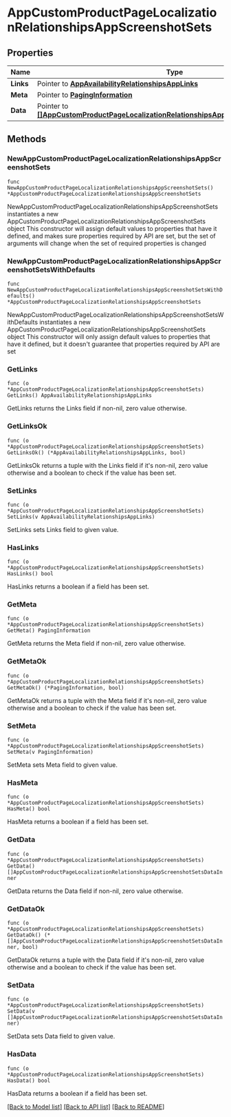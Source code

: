 # AppCustomProductPageLocalizationRelationshipsAppScreenshotSets

## Properties

Name | Type | Description | Notes
------------ | ------------- | ------------- | -------------
**Links** | Pointer to [**AppAvailabilityRelationshipsAppLinks**](AppAvailabilityRelationshipsAppLinks.md) |  | [optional] 
**Meta** | Pointer to [**PagingInformation**](PagingInformation.md) |  | [optional] 
**Data** | Pointer to [**[]AppCustomProductPageLocalizationRelationshipsAppScreenshotSetsDataInner**](AppCustomProductPageLocalizationRelationshipsAppScreenshotSetsDataInner.md) |  | [optional] 

## Methods

### NewAppCustomProductPageLocalizationRelationshipsAppScreenshotSets

`func NewAppCustomProductPageLocalizationRelationshipsAppScreenshotSets() *AppCustomProductPageLocalizationRelationshipsAppScreenshotSets`

NewAppCustomProductPageLocalizationRelationshipsAppScreenshotSets instantiates a new AppCustomProductPageLocalizationRelationshipsAppScreenshotSets object
This constructor will assign default values to properties that have it defined,
and makes sure properties required by API are set, but the set of arguments
will change when the set of required properties is changed

### NewAppCustomProductPageLocalizationRelationshipsAppScreenshotSetsWithDefaults

`func NewAppCustomProductPageLocalizationRelationshipsAppScreenshotSetsWithDefaults() *AppCustomProductPageLocalizationRelationshipsAppScreenshotSets`

NewAppCustomProductPageLocalizationRelationshipsAppScreenshotSetsWithDefaults instantiates a new AppCustomProductPageLocalizationRelationshipsAppScreenshotSets object
This constructor will only assign default values to properties that have it defined,
but it doesn't guarantee that properties required by API are set

### GetLinks

`func (o *AppCustomProductPageLocalizationRelationshipsAppScreenshotSets) GetLinks() AppAvailabilityRelationshipsAppLinks`

GetLinks returns the Links field if non-nil, zero value otherwise.

### GetLinksOk

`func (o *AppCustomProductPageLocalizationRelationshipsAppScreenshotSets) GetLinksOk() (*AppAvailabilityRelationshipsAppLinks, bool)`

GetLinksOk returns a tuple with the Links field if it's non-nil, zero value otherwise
and a boolean to check if the value has been set.

### SetLinks

`func (o *AppCustomProductPageLocalizationRelationshipsAppScreenshotSets) SetLinks(v AppAvailabilityRelationshipsAppLinks)`

SetLinks sets Links field to given value.

### HasLinks

`func (o *AppCustomProductPageLocalizationRelationshipsAppScreenshotSets) HasLinks() bool`

HasLinks returns a boolean if a field has been set.

### GetMeta

`func (o *AppCustomProductPageLocalizationRelationshipsAppScreenshotSets) GetMeta() PagingInformation`

GetMeta returns the Meta field if non-nil, zero value otherwise.

### GetMetaOk

`func (o *AppCustomProductPageLocalizationRelationshipsAppScreenshotSets) GetMetaOk() (*PagingInformation, bool)`

GetMetaOk returns a tuple with the Meta field if it's non-nil, zero value otherwise
and a boolean to check if the value has been set.

### SetMeta

`func (o *AppCustomProductPageLocalizationRelationshipsAppScreenshotSets) SetMeta(v PagingInformation)`

SetMeta sets Meta field to given value.

### HasMeta

`func (o *AppCustomProductPageLocalizationRelationshipsAppScreenshotSets) HasMeta() bool`

HasMeta returns a boolean if a field has been set.

### GetData

`func (o *AppCustomProductPageLocalizationRelationshipsAppScreenshotSets) GetData() []AppCustomProductPageLocalizationRelationshipsAppScreenshotSetsDataInner`

GetData returns the Data field if non-nil, zero value otherwise.

### GetDataOk

`func (o *AppCustomProductPageLocalizationRelationshipsAppScreenshotSets) GetDataOk() (*[]AppCustomProductPageLocalizationRelationshipsAppScreenshotSetsDataInner, bool)`

GetDataOk returns a tuple with the Data field if it's non-nil, zero value otherwise
and a boolean to check if the value has been set.

### SetData

`func (o *AppCustomProductPageLocalizationRelationshipsAppScreenshotSets) SetData(v []AppCustomProductPageLocalizationRelationshipsAppScreenshotSetsDataInner)`

SetData sets Data field to given value.

### HasData

`func (o *AppCustomProductPageLocalizationRelationshipsAppScreenshotSets) HasData() bool`

HasData returns a boolean if a field has been set.


[[Back to Model list]](../README.md#documentation-for-models) [[Back to API list]](../README.md#documentation-for-api-endpoints) [[Back to README]](../README.md)


